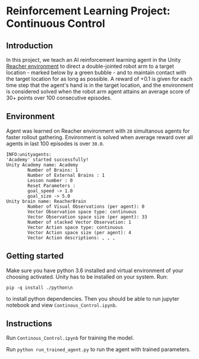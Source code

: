 # Reinforcement Learning Project: Continuous Control

[Reacher demo]: (images/trained.gif) 

## Introduction

In this project, we teach an AI reinforcement learning agent in the Unity [Reacher environment](https://github.com/Unity-Technologies/ml-agents/blob/master/docs/Learning-Environment-Examples.md#reacher) to direct a double-jointed robot arm to a target location - marked below by a green bubble - and to maintain contact with the target location for as long as possible. A reward of +0.1 is given for each time step that the agent's hand is in the target location, and the environment is considered solved when the robot arm agent attains an average score of 30+ points over 100 consecutive episodes.

## Environment

Agent was learned on Reacher environment with `20` simultanous agents for faster rollout gathering. Environment is solved when average reward over all agents in last 100 episodes is over `30.0`. 

```
INFO:unityagents:
'Academy' started successfully!
Unity Academy name: Academy
        Number of Brains: 1
        Number of External Brains : 1
        Lesson number : 0
        Reset Parameters :
		goal_speed -> 1.0
		goal_size -> 5.0
Unity brain name: ReacherBrain
        Number of Visual Observations (per agent): 0
        Vector Observation space type: continuous
        Vector Observation space size (per agent): 33
        Number of stacked Vector Observation: 1
        Vector Action space type: continuous
        Vector Action space size (per agent): 4
        Vector Action descriptions: , , , 
```

## Getting started

Make sure you have python 3.6 installed and virtual environment of your choosing activated. Unity has to be installed on your system. Run:

```pip -q install ./python\n```

to install python dependencies. Then you should be able to run jupyter notebook and view `Continous_Control.ipynb`.

## Instructions

Run `Continous_Control.ipynb` for training the model.

Run `python run_trained_agent.py` to run the agent with trained parameters.